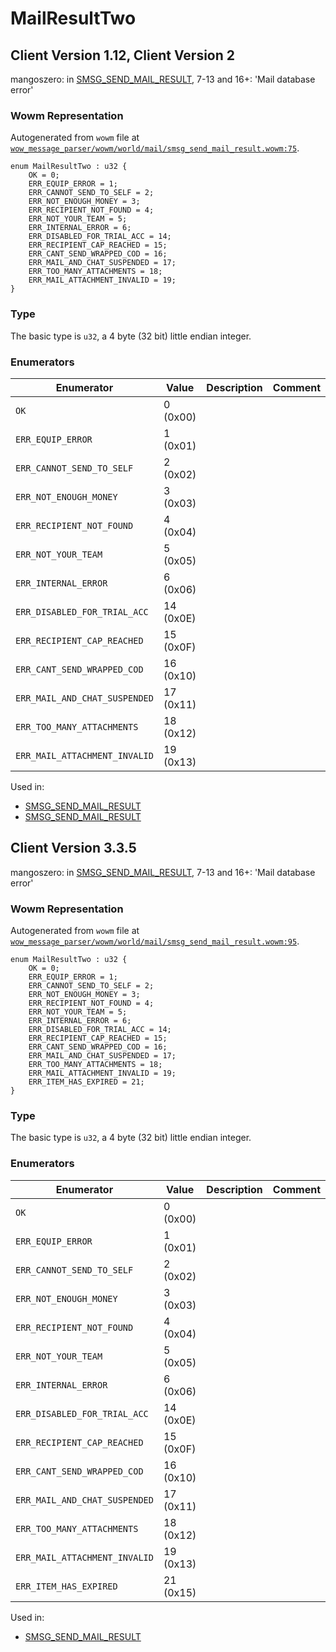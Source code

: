 # MailResultTwo

## Client Version 1.12, Client Version 2

mangoszero: in [SMSG_SEND_MAIL_RESULT](./smsg_send_mail_result.md), 7-13 and 16+: 'Mail database error'

### Wowm Representation

Autogenerated from `wowm` file at [`wow_message_parser/wowm/world/mail/smsg_send_mail_result.wowm:75`](https://github.com/gtker/wow_messages/tree/main/wow_message_parser/wowm/world/mail/smsg_send_mail_result.wowm#L75).

```rust,ignore
enum MailResultTwo : u32 {
    OK = 0;
    ERR_EQUIP_ERROR = 1;
    ERR_CANNOT_SEND_TO_SELF = 2;
    ERR_NOT_ENOUGH_MONEY = 3;
    ERR_RECIPIENT_NOT_FOUND = 4;
    ERR_NOT_YOUR_TEAM = 5;
    ERR_INTERNAL_ERROR = 6;
    ERR_DISABLED_FOR_TRIAL_ACC = 14;
    ERR_RECIPIENT_CAP_REACHED = 15;
    ERR_CANT_SEND_WRAPPED_COD = 16;
    ERR_MAIL_AND_CHAT_SUSPENDED = 17;
    ERR_TOO_MANY_ATTACHMENTS = 18;
    ERR_MAIL_ATTACHMENT_INVALID = 19;
}
```
### Type
The basic type is `u32`, a 4 byte (32 bit) little endian integer.
### Enumerators
| Enumerator | Value  | Description | Comment |
| --------- | -------- | ----------- | ------- |
| `OK` | 0 (0x00) |  |  |
| `ERR_EQUIP_ERROR` | 1 (0x01) |  |  |
| `ERR_CANNOT_SEND_TO_SELF` | 2 (0x02) |  |  |
| `ERR_NOT_ENOUGH_MONEY` | 3 (0x03) |  |  |
| `ERR_RECIPIENT_NOT_FOUND` | 4 (0x04) |  |  |
| `ERR_NOT_YOUR_TEAM` | 5 (0x05) |  |  |
| `ERR_INTERNAL_ERROR` | 6 (0x06) |  |  |
| `ERR_DISABLED_FOR_TRIAL_ACC` | 14 (0x0E) |  |  |
| `ERR_RECIPIENT_CAP_REACHED` | 15 (0x0F) |  |  |
| `ERR_CANT_SEND_WRAPPED_COD` | 16 (0x10) |  |  |
| `ERR_MAIL_AND_CHAT_SUSPENDED` | 17 (0x11) |  |  |
| `ERR_TOO_MANY_ATTACHMENTS` | 18 (0x12) |  |  |
| `ERR_MAIL_ATTACHMENT_INVALID` | 19 (0x13) |  |  |

Used in:
* [SMSG_SEND_MAIL_RESULT](smsg_send_mail_result.md)
* [SMSG_SEND_MAIL_RESULT](smsg_send_mail_result.md)

## Client Version 3.3.5

mangoszero: in [SMSG_SEND_MAIL_RESULT](./smsg_send_mail_result.md), 7-13 and 16+: 'Mail database error'

### Wowm Representation

Autogenerated from `wowm` file at [`wow_message_parser/wowm/world/mail/smsg_send_mail_result.wowm:95`](https://github.com/gtker/wow_messages/tree/main/wow_message_parser/wowm/world/mail/smsg_send_mail_result.wowm#L95).

```rust,ignore
enum MailResultTwo : u32 {
    OK = 0;
    ERR_EQUIP_ERROR = 1;
    ERR_CANNOT_SEND_TO_SELF = 2;
    ERR_NOT_ENOUGH_MONEY = 3;
    ERR_RECIPIENT_NOT_FOUND = 4;
    ERR_NOT_YOUR_TEAM = 5;
    ERR_INTERNAL_ERROR = 6;
    ERR_DISABLED_FOR_TRIAL_ACC = 14;
    ERR_RECIPIENT_CAP_REACHED = 15;
    ERR_CANT_SEND_WRAPPED_COD = 16;
    ERR_MAIL_AND_CHAT_SUSPENDED = 17;
    ERR_TOO_MANY_ATTACHMENTS = 18;
    ERR_MAIL_ATTACHMENT_INVALID = 19;
    ERR_ITEM_HAS_EXPIRED = 21;
}
```
### Type
The basic type is `u32`, a 4 byte (32 bit) little endian integer.
### Enumerators
| Enumerator | Value  | Description | Comment |
| --------- | -------- | ----------- | ------- |
| `OK` | 0 (0x00) |  |  |
| `ERR_EQUIP_ERROR` | 1 (0x01) |  |  |
| `ERR_CANNOT_SEND_TO_SELF` | 2 (0x02) |  |  |
| `ERR_NOT_ENOUGH_MONEY` | 3 (0x03) |  |  |
| `ERR_RECIPIENT_NOT_FOUND` | 4 (0x04) |  |  |
| `ERR_NOT_YOUR_TEAM` | 5 (0x05) |  |  |
| `ERR_INTERNAL_ERROR` | 6 (0x06) |  |  |
| `ERR_DISABLED_FOR_TRIAL_ACC` | 14 (0x0E) |  |  |
| `ERR_RECIPIENT_CAP_REACHED` | 15 (0x0F) |  |  |
| `ERR_CANT_SEND_WRAPPED_COD` | 16 (0x10) |  |  |
| `ERR_MAIL_AND_CHAT_SUSPENDED` | 17 (0x11) |  |  |
| `ERR_TOO_MANY_ATTACHMENTS` | 18 (0x12) |  |  |
| `ERR_MAIL_ATTACHMENT_INVALID` | 19 (0x13) |  |  |
| `ERR_ITEM_HAS_EXPIRED` | 21 (0x15) |  |  |

Used in:
* [SMSG_SEND_MAIL_RESULT](smsg_send_mail_result.md)

